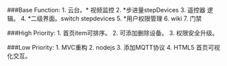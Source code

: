 ###Base Function:
    1. 云台。* 视频监控 
    2. *步进量stepDevices 
    3. 遥控器 逻辑。
    4. *二级界面。switch stepdevices
    5. *用户权限管理 
    6. wiki
    7. 门禁
    


###High Priority:
    1. 首页item可排序。
    2. 可添加删除设备。
    3. 权限安全升级。


###Low Priority:
    1. MVC重构
    2. nodejs
    3. 添加MQTT协议
    4. HTML5 首页可视化交互。
